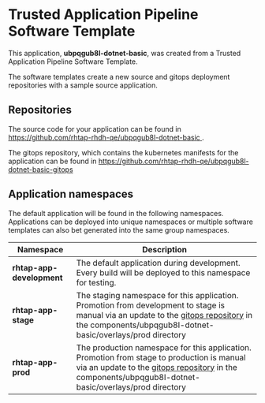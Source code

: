 # Trusted Application Pipeline Software Template

This application, **ubpqgub8l-dotnet-basic**, was created from a Trusted Application Pipeline Software Template.

The software templates create a new source and gitops deployment repositories with a sample source application. 

## Repositories

The source code for your application can be found in [https://github.com/rhtap-rhdh-qe/ubpqgub8l-dotnet-basic ](https://github.com/rhtap-rhdh-qe/ubpqgub8l-dotnet-basic ).
 
The gitops repository, which contains the kubernetes manifests for the application can be found in 
[https://github.com/rhtap-rhdh-qe/ubpqgub8l-dotnet-basic-gitops ](https://github.com/rhtap-rhdh-qe/ubpqgub8l-dotnet-basic-gitops ) 

## Application namespaces 

The default application will be found in the following namespaces. Applications can be deployed into unique namespaces or multiple software templates can also bet generated into the same group namespaces.  

|  Namespace   |  Description   |  
| -------- | -------- |   
| **rhtap-app-development** | The default application during development. Every build will be deployed to this namespace for testing. | 
| **rhtap-app-stage** | The staging namespace for this application. Promotion from development to stage is manual via an update to the [gitops repository](https://github.com/rhtap-rhdh-qe/ubpqgub8l-dotnet-basic-gitops ) in the components/ubpqgub8l-dotnet-basic/overlays/prod directory |  
| **rhtap-app-prod** | The production namespace for this application. Promotion from stage to production is manual via an update to the [gitops repository](https://github.com/rhtap-rhdh-qe/ubpqgub8l-dotnet-basic-gitops ) in the components/ubpqgub8l-dotnet-basic/overlays/prod directory | 